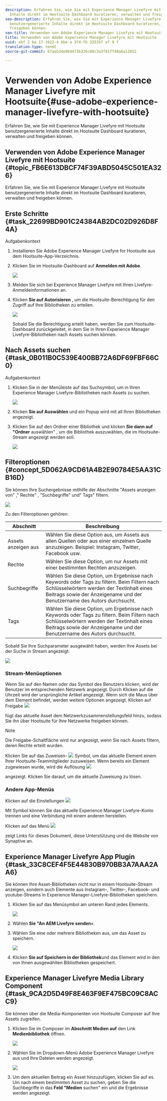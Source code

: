 ```yaml
---
description: Erfahren Sie, wie Sie mit Experience Manager Livefyre mit Hootsuite benutzergenerierte
  Inhalte direkt im Hootsuite Dashboard kuratieren, verwalten und freigeben können.
seo-description: Erfahren Sie, wie Sie mit Experience Manager Livefyre mit Hootsuite
  benutzergenerierte Inhalte direkt im Hootsuite Dashboard kuratieren, verwalten und
  freigeben können.
seo-title: Verwenden von Adobe Experience Manager Livefyre mit Hootsuite
title: Verwenden von Adobe Experience Manager Livefyre mit Hootsuite
uuid: ebf 2 ba 17-1622-4 bbe-a 374-fb 325357 ef 9 f
translation-type: tm+mt
source-git-commit: 67aeb3de964473b326c88c3a3f81ff48a6a12652

---
```



# Verwenden von Adobe Experience Manager Livefyre mit Hootsuite{#use-adobe-experience-manager-livefyre-with-hootsuite}

Erfahren Sie, wie Sie mit Experience Manager Livefyre mit Hootsuite benutzergenerierte Inhalte direkt im Hootsuite Dashboard kuratieren, verwalten und freigeben können.

## Verwenden von Adobe Experience Manager Livefyre mit Hootsuite {#topic_FB6E613DBCF74F39ABD5045C501EA326}

Erfahren Sie, wie Sie mit Experience Manager Livefyre mit Hootsuite benutzergenerierte Inhalte direkt im Hootsuite Dashboard kuratieren, verwalten und freigeben können.

## Erste Schritte {#task_22699BD901C24384AB2DC02D926D8F4A}

Aufgabenkontext

1. Installieren Sie Adobe Experience Manager Livefyre for Hootsuite aus dem Hootsuite-App-Verzeichnis.

1. Klicken Sie im Hootsuite-Dashboard auf **Anmelden mit Adobe**.

   ![](assets/hootsuite-login.png)

1. Melden Sie sich bei Experience Manager Livefyre mit Ihren Livefyre-Anmeldeinformationen an.
1. Klicken **Sie auf Autorisieren** , um die Hootsuite-Berechtigung für den Zugriff auf Ihre Bibliotheken zu erteilen.

   ![](assets/hootsuite-authorize.png)

   Sobald Sie die Berechtigung erteilt haben, werden Sie zum Hootsuite-Dashboard zurückgeleitet, in dem Sie in Ihren Experience Manager Livefyre-Bibliotheken nach Assets suchen können.

## Nach Assets suchen {#task_0B011B0C539E400BB72A6DF69FBF66C0}

Aufgabenkontext

1. Klicken Sie in der Menüleiste auf das Suchsymbol, um in Ihren Experience Manager Livefyre-Bibliotheken nach Assets zu suchen.

   ![](assets/hootsuite-search.png)

1. Klicken **Sie auf Auswählen** und ein Popup wird mit all Ihren Bibliotheken angezeigt.
1. Klicken Sie auf den Ordner einer Bibliothek und klicken **Sie dann auf "Ordner** auswählen" , um die Bibliothek auszuwählen, die im Hootsuite-Stream angezeigt werden soll.

   ![](assets/hootsuite-select.png)

## Filteroptionen {#concept_5D062A9CD61A4B2E90784E5AA31CB16D}

Sie können Ihre Suchergebnisse mithilfe der Abschnitte "Assets anzeigen von" ," Rechte" , "Suchbegriffe" und" Tags" filtern.

![](assets/hootsuite-filters.png)

Zu den Filteroptionen gehören:

| Abschnitt | Beschreibung |
|--- |--- |
| Assets anzeigen aus | Wählen Sie diese Option aus, um Assets aus allen Quellen oder aus einer einzelnen Quelle anzuzeigen. Beispiel: Instagram, Twitter, Facebook usw. |
| Rechte | Wählen Sie diese Option, um nur Assets mit einer bestimmten Rechten anzuzeigen. |
| Suchbegriffe | Wählen Sie diese Option, um Ergebnisse nach Keywords oder Tags zu filtern. Beim Filtern nach Schlüsselwörtern werden der Textinhalt eines Beitrags sowie der Anzeigename und der Benutzername des Autors durchsucht. |
| Tags | Wählen Sie diese Option, um Ergebnisse nach Keywords oder Tags zu filtern. Beim Filtern nach Schlüsselwörtern werden der Textinhalt eines Beitrags sowie der Anzeigename und der Benutzername des Autors durchsucht. |

Sobald Sie Ihre Suchparameter ausgewählt haben, werden Ihre Assets bei der Suche in Stream angezeigt:

![](assets/hootsuite-stream.png)

### Stream-Menüoptionen

Wenn Sie auf den Namen oder das Symbol des Benutzers klicken, wird der Benutzer im entsprechenden Netzwerk angezeigt. Durch Klicken auf die Uhrzeit wird der ursprüngliche Artikel angezeigt. Wenn sich die Maus über dem Element befindet, werden weitere Optionen angezeigt. Klicken auf Freigabe ![](assets/share.png)

fügt das aktuelle Asset dem Netzwerkzusammenstellungsfeld hinzu, sodass Sie ihn über Hootsuite für Ihre Netzwerke freigeben können.

>[!NOTE]
>
>Die Freigabe-Schaltfläche wird nur angezeigt, wenn Sie nach Assets filtern, deren Rechte erteilt wurden.

Klicken Sie auf das Zuweisen- ![](assets/assign.png) Symbol, um das aktuelle Element einem Ihrer Hootsuite-Teammitglieder zuzuweisen. Wenn bereits ein Element zugewiesen wurde, wird die Auflösung ![](assets/resolve.png)

angezeigt. Klicken Sie darauf, um die aktuelle Zuweisung zu lösen.

### Andere App-Menüs

Klicken auf die Einstellungen ![](assets/settings.png)

Mit Symbol können Sie das aktuelle Experience Manager Livefyre-Konto trennen und eine Verbindung mit einem anderen herstellen.

Klicken auf das Menü ![](assets/menu.png)

zeigt Links für dieses Dokument, diese Unterstützung und die Website von Synaptive an.

## Experience Manager Livefyre App Plugin {#task_33C8CEF4F5E44830B970BB3A7AAA2AA6}

Sie können Ihre Asset-Bibliotheken nicht nur in einem Hootsuite-Stream anzeigen, sondern auch Elemente aus Instagram-, Twitter-, Facebook- und youtube-Streams in Experience Manager-Livefyre-Bibliotheken speichern.

1. Klicken Sie auf das Menüsymbol am unteren Rand jedes Elements.

   ![](assets/hootsuite-menu-icon.png)

1. Wählen **Sie "An AEM Livefyre senden**«.
1. Wählen Sie eine oder mehrere Bibliotheken aus, um das Asset zu speichern.

   ![](assets/hootsuite-save.png)

1. Klicken **Sie auf Speichern in der Bibliothek**und das Element wird in den von Ihnen ausgewählten Bibliotheken gespeichert.

## Experience Manager Livefyre Media Library Component {#task_9CA2D5D49F8E463F9EF475BC09C8ACC9}

Sie können über die Media-Komponenten von Hootsuite Composer auf Ihre Assets zugreifen.

1. Klicken Sie im Composer im **Abschnitt Medien auf** den Link **Medienbibliothek** öffnen.

   ![](assets/hootsuite-open-media-library.png)

1. Wählen Sie im Dropdown-Menü Adobe Experience Manager Livefyre aus und Ihre Dateien werden angezeigt.

   ![](assets/hootsuite-aem-files.png)

1. Um dem aktuellen Beitrag ein Asset hinzuzufügen, klicken Sie auf es. Um nach einem bestimmten Asset zu suchen, geben Sie die Suchbegriffe in das **Feld "Medien** suchen" ein und die Ergebnisse werden angezeigt.
